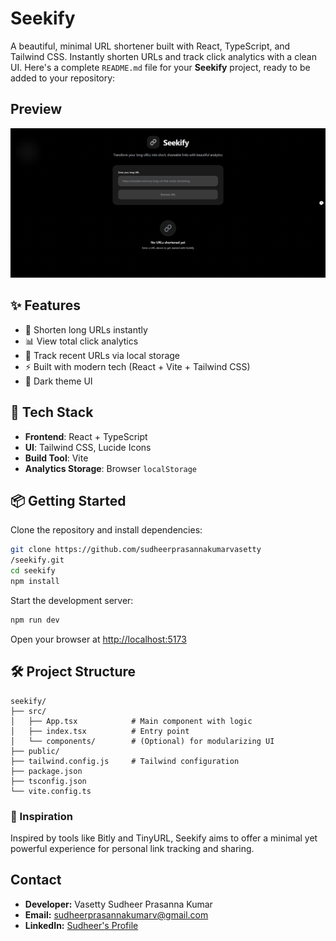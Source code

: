# Seekify
A beautiful, minimal URL shortener built with React, TypeScript, and Tailwind CSS. Instantly shorten URLs and track click analytics with a clean UI.
Here's a complete `README.md` file for your **Seekify** project, ready to be added to your repository:

## Preview

![Seekify Screenshot](./seekify.png)

## ✨ Features

- 🔗 Shorten long URLs instantly
- 📊 View total click analytics
- 💾 Track recent URLs via local storage
- ⚡ Built with modern tech (React + Vite + Tailwind CSS)
- 🌚 Dark theme UI

## 🚀 Tech Stack

- **Frontend**: React + TypeScript
- **UI**: Tailwind CSS, Lucide Icons
- **Build Tool**: Vite
- **Analytics Storage**: Browser `localStorage`

## 📦 Getting Started

Clone the repository and install dependencies:

```bash
git clone https://github.com/sudheerprasannakumarvasetty
/seekify.git
cd seekify
npm install
````

Start the development server:

```bash
npm run dev
```

Open your browser at [http://localhost:5173](http://localhost:5173)

## 🛠️ Project Structure

```
seekify/
├── src/
│   ├── App.tsx            # Main component with logic
│   ├── index.tsx          # Entry point
│   └── components/        # (Optional) for modularizing UI
├── public/
├── tailwind.config.js     # Tailwind configuration
├── package.json
├── tsconfig.json
└── vite.config.ts
```

### 🧠 Inspiration

Inspired by tools like Bitly and TinyURL, Seekify aims to offer a minimal yet powerful experience for personal link tracking and sharing.

## Contact

- **Developer:** Vasetty Sudheer Prasanna Kumar  
- **Email:** [sudheerprasannakumarv@gmail.com](mailto:sudheerprasannakumarv@gmail.com)  
- **LinkedIn:** [Sudheer's Profile](http://linkedin.com/in/sudheerprasannakumarvasetty)
